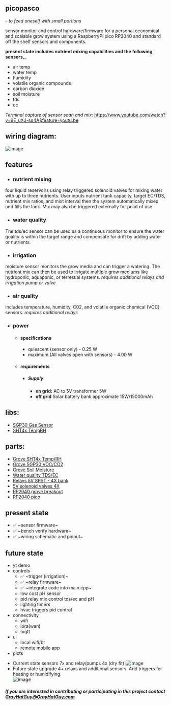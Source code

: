 ## picopasco

*- to feed oneself with small portions*

sensor monitor and control hardware/firmware for a personal economical and scalable grow system using a RaspberryPi pico RP2040 and standard off the shelf sensors and components. 

__present state includes nutrient mixing capabilities and the following sensors.___
 *  air temp
 *  water temp
 *  humidity
 *  volatile organic compounds
 *  carbon dioxide
 *  soil moisture
 *  tds
 *  ec
  
  _*Terminal capture of sensor scan and mix:*_
  https://www.youtube.com/watch?v=9E_uXJ-so4A&feature=youtu.be
## wiring diagram:
 ![image](https://github.com/GrayHatGuy/picopasco/blob/684087f6126cab00c318301aa4c4ce1e90a30841/repo_full%20picopasco%20wire.png?raw=true)
## features
- ### nutrient mixing 
four liquid reservoirs using relay triggered solenoid valves for mixing water with up to three nutrients.  User inputs nutrient tank capacity, target EC/TDS, nutrient mix ratios, and mixt interval then the system automatically mixes and fills the tank. Mix may also be triggered externally for point of use.
- ### water quality
The tds/ec sensor can be used as a continuous monitor to ensure the water quality is within the target range and compensate for drift by adding water or nutrients.  
- ### irrigation
moisture sensor monitors the grow media and can trigger a watering. The nutrient mix can then be used to irrigate multiple grow mediums like hydroponic, aquaponic, or terrestial systems. _requires additional relays and irrigation pump or valve_ 
- ### air quality
includes temperature, humidity, C02, and volatile organic chemical (VOC) sensors. _requires additional relays_

- ### power
  * #### specifications
    * quiescent (sensor only) - 0.25 W 
    * maximum (All valves open with sensors) - 4.00 W
  * #### requirements 
    * ##### Supply
      * **on grid:** AC to 5V transformer 5W
      * **off grid** Solar battery bank approximate 15W/15000mAh
## libs:
 *  [SGP30 Gas Sensor](https://github.com/Seeed-Studio/SGP30_Gas_Sensor)
 *  [SHT4x TempRH](https://www.arduinolibraries.info/libraries/sensirion-i2-c-sht4x)
## parts: 
 *  [Grove SHT4x Temp/RH](https://www.seeedstudio.com/Grove-Temp-Humi-Sensor-SHT40-p-5384.html?queryID=79f54ab791e4345a5bd143b2f1674b74&objectID=5384&indexName=bazaar_retailer_products)
 *  [Grove SGP30 VOC/CO2](https://www.seeedstudio.com/Grove-VOC-and-eCO2-Gas-Sensor-for-Arduino-SGP30.html?queryID=f5af88e62b89603f700a72fc7083e746&objectID=127&indexName=bazaar_retailer_products)
 *  [Grove Soil Moisture](https://www.seeedstudio.com/Grove-Moisture-Sensor.html?queryID=8f8a40002a96e9bcb9aad1275f9a6cad&objectID=1678&indexName=bazaar_retailer_products)
 *  [Water quality TDS/EC](https://www.amazon.com/dp/B08DGLY3J2)
 *  [Relays 5V SPST - 4X bank](https://www.amazon.com/dp/B098DWS168)
 *  [5V solenoid valves 4X](https://www.amazon.com/dp/B07WR9CSNQ)
 *  [RP2040 grove breakout](https://www.digikey.com/en/products/detail/seeed-technology-co.,-ltd/103100142/13688265)
 *  [RP2040 pico](https://www.raspberrypi.com/products/raspberry-pi-pico/)
## present state
 * ✅ ~sensor firmware~
 * ✅ ~bench verify hardware~
 * ✅ ~wiring schematic and pinout~ 
## future state
 *  yt demo
 *  controls
    *  ✅ ~trigger (irrigation)~
    *  ✅ ~relay firmware~
    *  ✅ ~integrate code into main.cpp~ 
    *  low cost pH sensor
    *  pid relay mix control tds/ec and pH
    *  lighting timers
    *  hvac triggers pid control
 *  connectivity   
    *  wifi 
    *  lora(wan)
    *  mqtt
 *  ui 
    * local wifi/bt 
    * remote mobile app
 *  picts

 - Current state sensors 7x and relay/pumps 4x (dry fit) 
 ![image](https://github.com/GrayHatGuy/picopasco/blob/5828d865b027139c95d328c9270929ebe838d00b/picts/present_state_relayX4_sensorsX7.jpeg)
  - Future state upgrade 4+ relays and additional sensors. Add triggers for heating or humidifying.  
  ![image](https://github.com/GrayHatGuy/picopasco/blob/a89c131b6d9dfd96e4c88eb03be09111bf86e8a9/picts/future_state_upgrades_relay8X_sensors7X_Heat_Humidity_relayunused2X.jpeg)

 
##### _If you are interested in contributing or participating in this project contact_ GrayHatGuy@GrayHatGuy.com
